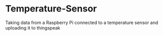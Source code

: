 # Temperature-Sensor
Taking data from a Raspberry Pi connected to a temperature sensor and uploading it to thingspeak 
